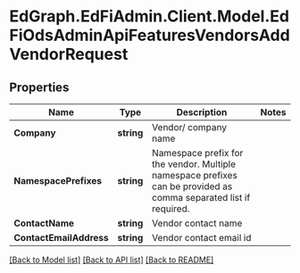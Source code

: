 # EdGraph.EdFiAdmin.Client.Model.EdFiOdsAdminApiFeaturesVendorsAddVendorRequest

## Properties

Name | Type | Description | Notes
------------ | ------------- | ------------- | -------------
**Company** | **string** | Vendor/ company name | 
**NamespacePrefixes** | **string** | Namespace prefix for the vendor. Multiple namespace prefixes can be provided as comma separated list if required. | 
**ContactName** | **string** | Vendor contact name | 
**ContactEmailAddress** | **string** | Vendor contact email id | 

[[Back to Model list]](../README.md#documentation-for-models) [[Back to API list]](../README.md#documentation-for-api-endpoints) [[Back to README]](../README.md)

